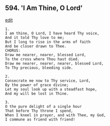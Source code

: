 
## 594.  'I Am Thine, O Lord'
[edit](https://docs.google.com/document/d/1nZUakqu3fDrWQXfxNEhM7PMqb-BglgLi/edit?mode=html)



    1.
    I am thine, O Lord, I have heard Thy voice,
    And it told Thy love to me;
    But I long to rise in the arms of faith
    And be closer drawn to Thee.
    CHORUS:
    Draw me nearer, nearer, blessed Lord,
    To the cross where Thou hast died.
    Draw me nearer, nearer, nearer, blessed Lord,
    To Thy precious, bleeding side.

    2.
    Consecrate me now to Thy service, Lord,
    By the power of grace divine;
    Let my soul look up with a steadfast hope,
    And my will be lost in Thine.

    3.
    O the pure delight of a single hour
    That before Thy throne I spend,
    When I kneel in prayer, and with Thee, my God,
    I commune as friend with friend!
